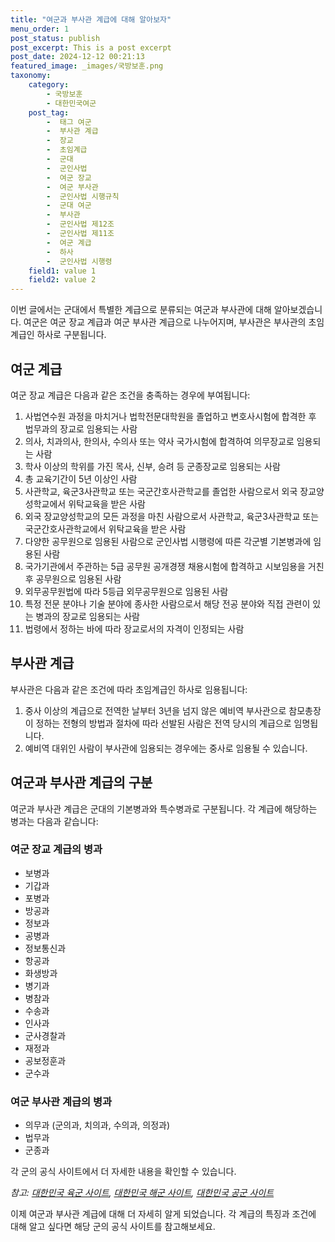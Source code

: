 ```yaml
---
title: "여군과 부사관 계급에 대해 알아보자"
menu_order: 1
post_status: publish
post_excerpt: This is a post excerpt
post_date: 2024-12-12 00:21:13
featured_image: _images/국방보훈.png
taxonomy:
    category:
        - 국방보훈
        - 대한민국여군
    post_tag:
        -  태그 여군
        -  부사관 계급
        -  장교
        -  초임계급
        -  군대
        -  군인사법
        -  여군 장교
        -  여군 부사관
        -  군인사법 시행규칙
        -  군대 여군
        -  부사관
        -  군인사법 제12조
        -  군인사법 제11조
        -  여군 계급
        -  하사
        -  군인사법 시행령
    field1: value 1
    field2: value 2
---
```



이번 글에서는 군대에서 특별한 계급으로 분류되는 여군과 부사관에 대해 알아보겠습니다. 여군은 여군 장교 계급과 여군 부사관 계급으로 나누어지며, 부사관은 부사관의 초임계급인 하사로 구분됩니다.

## 여군 계급

여군 장교 계급은 다음과 같은 조건을 충족하는 경우에 부여됩니다:

1. 사법연수원 과정을 마치거나 법학전문대학원을 졸업하고 변호사시험에 합격한 후 법무과의 장교로 임용되는 사람
2. 의사, 치과의사, 한의사, 수의사 또는 약사 국가시험에 합격하여 의무장교로 임용되는 사람
3. 학사 이상의 학위를 가진 목사, 신부, 승려 등 군종장교로 임용되는 사람
4. 총 교육기간이 5년 이상인 사람
5. 사관학교, 육군3사관학교 또는 국군간호사관학교를 졸업한 사람으로서 외국 장교양성학교에서 위탁교육을 받은 사람
6. 외국 장교양성학교의 모든 과정을 마친 사람으로서 사관학교, 육군3사관학교 또는 국군간호사관학교에서 위탁교육을 받은 사람
7. 다양한 공무원으로 임용된 사람으로 군인사법 시행령에 따른 각군별 기본병과에 임용된 사람
8. 국가기관에서 주관하는 5급 공무원 공개경쟁 채용시험에 합격하고 시보임용을 거친 후 공무원으로 임용된 사람
9. 외무공무원법에 따라 5등급 외무공무원으로 임용된 사람
10. 특정 전문 분야나 기술 분야에 종사한 사람으로서 해당 전공 분야와 직접 관련이 있는 병과의 장교로 임용되는 사람
11. 법령에서 정하는 바에 따라 장교로서의 자격이 인정되는 사람

## 부사관 계급

부사관은 다음과 같은 조건에 따라 초임계급인 하사로 임용됩니다:

1. 중사 이상의 계급으로 전역한 날부터 3년을 넘지 않은 예비역 부사관으로 참모총장이 정하는 전형의 방법과 절차에 따라 선발된 사람은 전역 당시의 계급으로 임명됩니다.
2. 예비역 대위인 사람이 부사관에 임용되는 경우에는 중사로 임용될 수 있습니다.

## 여군과 부사관 계급의 구분

여군과 부사관 계급은 군대의 기본병과와 특수병과로 구분됩니다. 각 계급에 해당하는 병과는 다음과 같습니다:

### 여군 장교 계급의 병과

- 보병과
- 기갑과
- 포병과
- 방공과
- 정보과
- 공병과
- 정보통신과
- 항공과
- 화생방과
- 병기과
- 병참과
- 수송과
- 인사과
- 군사경찰과
- 재정과
- 공보정훈과
- 군수과

### 여군 부사관 계급의 병과

- 의무과 (군의과, 치의과, 수의과, 의정과)
- 법무과
- 군종과

각 군의 공식 사이트에서 더 자세한 내용을 확인할 수 있습니다.

*참고: [대한민국 육군 사이트](www.army.mil.kr), [대한민국 해군 사이트](www.navy.mil.kr), [대한민국 공군 사이트](www.airforce.mil.kr)*

이제 여군과 부사관 계급에 대해 더 자세히 알게 되었습니다. 각 계급의 특징과 조건에 대해 알고 싶다면 해당 군의 공식 사이트를 참고해보세요.
